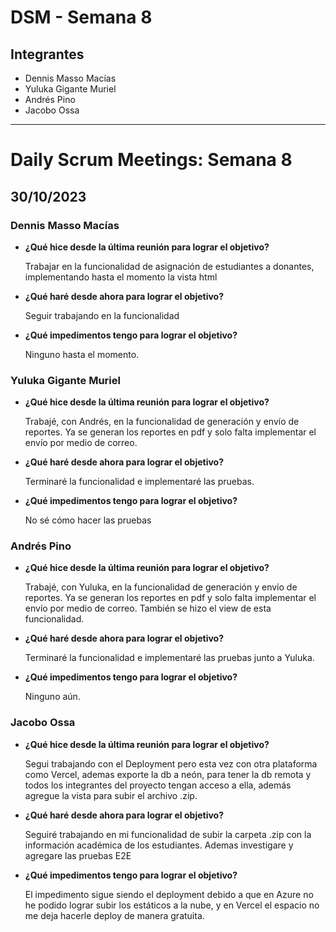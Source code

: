 # DSM - Semana 8

## Integrantes

- Dennis Masso Macías
- Yuluka Gigante Muriel
- Andrés Pino
- Jacobo Ossa

---

# Daily Scrum Meetings: Semana 8

## 30/10/2023

### Dennis Masso Macías

- **¿Qué hice desde la última reunión para lograr el objetivo?**
    
    Trabajar en la funcionalidad de asignación de estudiantes a donantes, implementando hasta el momento la vista html
    
- **¿Qué haré desde ahora para lograr el objetivo?**
    
    Seguir trabajando en la funcionalidad
    
- **¿Qué impedimentos tengo para lograr el objetivo?**
    
    Ninguno hasta el momento.
    

### Yuluka Gigante Muriel

- **¿Qué hice desde la última reunión para lograr el objetivo?**
    
    Trabajé, con Andrés, en la funcionalidad de generación y envío de reportes. Ya se generan los reportes en pdf y solo falta implementar el envío por medio de correo.
    
- **¿Qué haré desde ahora para lograr el objetivo?**
    
    Terminaré la funcionalidad e implementaré las pruebas.
    
- **¿Qué impedimentos tengo para lograr el objetivo?**
    
    No sé cómo hacer las pruebas
    

### Andrés Pino

- **¿Qué hice desde la última reunión para lograr el objetivo?**
    
    Trabajé, con Yuluka, en la funcionalidad de generación y envío de reportes. Ya se generan los reportes en pdf y solo falta implementar el envío por medio de correo. También se hizo el view de esta funcionalidad.
    
- **¿Qué haré desde ahora para lograr el objetivo?**
    
    Terminaré la funcionalidad e implementaré las pruebas junto a Yuluka.
    
- **¿Qué impedimentos tengo para lograr el objetivo?**
    
    Ninguno aún.
    

### Jacobo Ossa

- **¿Qué hice desde la última reunión para lograr el objetivo?**
    
    Segui trabajando con el Deployment pero esta vez con otra plataforma como Vercel, ademas exporte la db a neón, para tener la db remota y todos los integrantes del proyecto tengan acceso a ella, además agregue la vista para subir el archivo .zip.
    
- **¿Qué haré desde ahora para lograr el objetivo?**
    
    Seguiré trabajando en mi funcionalidad de subir la carpeta .zip con la información académica de los estudiantes. Ademas investigare y agregare las pruebas E2E 
    
- **¿Qué impedimentos tengo para lograr el objetivo?**
    
    El impedimento sigue siendo el deployment debido a que en Azure no he podido lograr subir los estáticos a la nube, y en Vercel el espacio no me deja hacerle deploy de manera gratuita.
